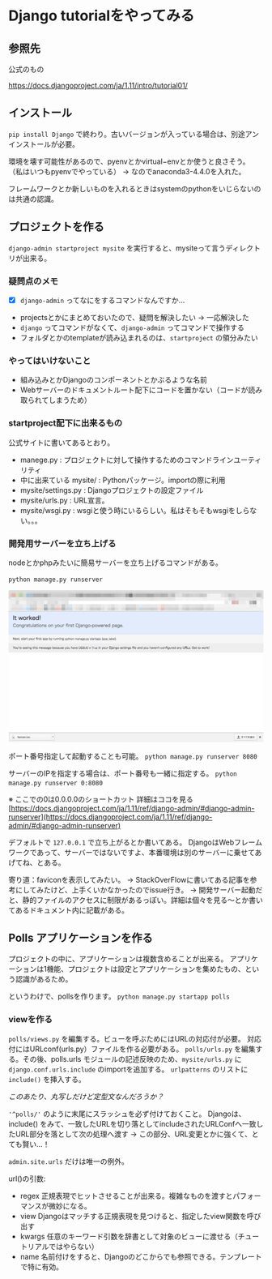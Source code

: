 # Django tutorialをやってみる
## 参照先

公式のもの

https://docs.djangoproject.com/ja/1.11/intro/tutorial01/

## インストール
`pip install Django` で終わり。古いバージョンが入っている場合は、別途アンインストールが必要。

環境を壊す可能性があるので、pyenvとかvirtual−envとか使うと良さそう。
（私はいつもpyenvでやっている）
→ なのでanaconda3-4.4.0を入れた。

フレームワークとか新しいものを入れるときはsystemのpythonをいじらないのは共通の認識。

## プロジェクトを作る
`django-admin startproject mysite` を実行すると、mysiteって言うディレクトリが出来る。

### 疑問点のメモ
- [x] `django-admin` ってなにをするコマンドなんですか…
- projectsとかにまとめておいたので、疑問を解決したい → 一応解決した
- `django` ってコマンドがなくて、`django-admin` ってコマンドで操作する
- フォルダとかのtemplateが読み込まれるのは、`startproject` の領分みたい

### やってはいけないこと
- 組み込みとかDjangoのコンポーネントとかぶるような名前
- Webサーバーのドキュメントルート配下にコードを置かない（コードが読み取られてしまうため）

### startproject配下に出来るもの
公式サイトに書いてあるとおり。

- manege.py : プロジェクトに対して操作するためのコマンドラインユーティリティ
- 中に出来ている mysite/ : Pythonパッケージ。importの際に利用
- mysite/settings.py : Djangoプロジェクトの設定ファイル
- mysite/urls.py : URL宣言。
- mysite/wsgi.py : wsgiと使う時にいるらしい。私はそもそもwsgiをしらない。。。

### 開発用サーバーを立ち上げる
nodeとかphpみたいに簡易サーバーを立ち上げるコマンドがある。

`python manage.py runserver`

![起動した様子](./memo_image/first_time_start_server.png)

ポート番号指定して起動することも可能。
`python manage.py runserver 8080`

サーバーのIPを指定する場合は、ポート番号も一緒に指定する。
`python manage.py runserver 0:8080`

※ ここでの0は0.0.0.0のショートカット
詳細はココを見る [https://docs.djangoproject.com/ja/1.11/ref/django-admin/#django-admin-runserver](https://docs.djangoproject.com/ja/1.11/ref/django-admin/#django-admin-runserver)

デフォルトで `127.0.0.1` で立ち上がるとか書いてある。
DjangoはWebフレームワークであって、サーバーではないですよ、本番環境は別のサーバーに乗せてあげてね、とある。

寄り道：faviconを表示してみたい。
-> StackOverFlowに書いてある記事を参考にしてみたけど、上手くいかなかったのでissue行き。
-> 開発サーバー起動だと、静的ファイルのアクセスに制限があるっぽい。詳細は個々を見る〜とか書いてあるドキュメント内に記載がある。

## Polls アプリケーションを作る

プロジェクトの中に、アプリケーションは複数含めることが出来る。
アプリケーションは1機能、プロジェクトは設定とアプリケーションを集めたもの、という認識があるため。

というわけで、pollsを作ります。
`python manage.py startapp polls`

### viewを作る

`polls/views.py` を編集する。ビューを呼ぶためにはURLの対応付が必要。
対応付にはURLconf(urls.py）ファイルを作る必要がある。
`polls/urls.py` を編集する。その後、polls.urls モジュールの記述反映のため、`mysite/urls.py` に `django.conf.urls.include` のimportを追加する。 `urlpatterns` のリストに `include()` を挿入する。

*このあたり、丸写しだけど定型文なんだろうか？*

`'^polls/'` のように末尾にスラッシュを必ず付けておくこと。
Djangoは、include() をみて、一致したURLを切り落としてincludeされたURLConfへ一致したURL部分を落として次の処理へ渡す
-> この部分、URL変更とかに強くて、とても賢い…！

`admin.site.urls` だけは唯一の例外。


url()の引数:
- regex 正規表現でヒットさせることが出来る。複雑なものを渡すとパフォーマンスが微妙になる。
- view  Djangoはマッチする正規表現を見つけると、指定したview関数を呼び出す
- kwargs  任意のキーワード引数を辞書として対象のビューに渡せる（チュートリアルではやらない）
- name  名前付けをすると、Djangoのどこからでも参照できる。テンプレートで特に有効。


